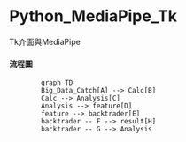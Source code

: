 # Python_MediaPipe_Tk
Tk介面與MediaPipe
#### 流程圖
```mermaid
        graph TD
        Big_Data_Catch[A] --> Calc[B]
        Calc --> Analysis[C]
        Analysis --> feature[D]
        feature --> backtrader[E]
        backtrader -- F --> result[H]
        backtrader -- G --> Analysis
```
